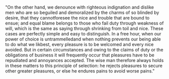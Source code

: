 "On the other hand, we denounce with righteous indignation and
dislike men who are so beguiled and demoralized by the charms of so 
blinded by desire, that they cannotforesee the nice and trouble that
are bound to ensue; and equal blame belongs to those who fail  duty
through weakness of will, which is the same as saying through shrinking
from toil and nice. These cases are perfectly simple and easy to
distinguish. In a free hour, when our power of choice is
untrammelledand when nothing prevents our being able to do what we
likbest, every pleasure is to be welcomed and every nice avoided. But
in certain circumstances and owing to the claims of duty or the
obligations of business it will frequently occur that pleasures have to
be repudiated and annoyances accepted. The wise man therefore always
holds in these matters to this principle of selection: he rejects
pleasures to secure other greater pleasures, or else he endures pains
to avoid worse pains."